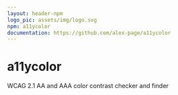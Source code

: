 ```yaml
---
layout: header-npm
logo_pic: assets/img/logo.svg
npm: a11ycolor
documentation: https://github.com/alex-page/a11ycolor
---
```


# a11ycolor

WCAG 2.1 AA and AAA color contrast checker and finder
